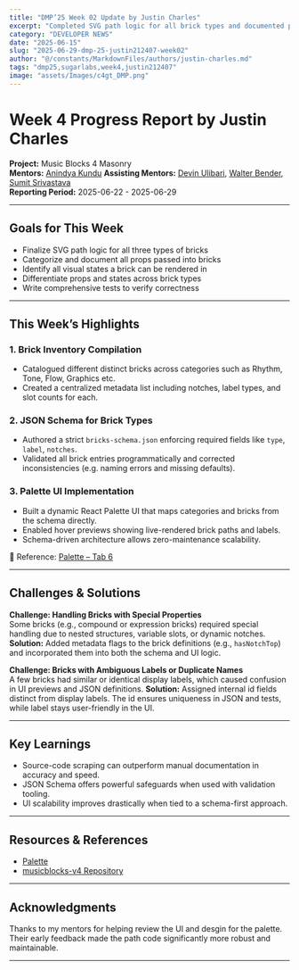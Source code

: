 ```yaml
---
title: "DMP’25 Week 02 Update by Justin Charles"
excerpt: "Completed SVG path logic for all brick types and documented props and rendering states"
category: "DEVELOPER NEWS"
date: "2025-06-15"
slug: "2025-06-29-dmp-25-justin212407-week02"
author: "@/constants/MarkdownFiles/authors/justin-charles.md"
tags: "dmp25,sugarlabs,week4,justin212407"
image: "assets/Images/c4gt_DMP.png"
---
```


<!-- markdownlint-disable -->

# Week 4 Progress Report by Justin Charles

**Project:** Music Blocks 4 Masonry  
**Mentors:** [Anindya Kundu](https://github.com/meganindya/) 
**Assisting Mentors:** [Devin Ulibari](https://github.com/pikurasa/), [Walter Bender](https://github.com/walterbender), [Sumit Srivastava](https://github.com/sum2it)   
**Reporting Period:** 2025-06-22 - 2025-06-29  

---


## Goals for This Week

- Finalize SVG path logic for all three types of bricks  
- Categorize and document all props passed into bricks  
- Identify all visual states a brick can be rendered in  
- Differentiate props and states across brick types  
- Write comprehensive tests to verify correctness

---

## This Week’s Highlights

### 1. Brick Inventory Compilation

- Catalogued different distinct bricks across categories such as Rhythm, Tone, Flow, Graphics etc.  
- Created a centralized metadata list including notches, label types, and slot counts for each.

### 2. JSON Schema for Brick Types

- Authored a strict `bricks-schema.json` enforcing required fields like `type`, `label`, `notches`.  
- Validated all brick entries programmatically and corrected inconsistencies (e.g. naming errors and missing defaults).

### 3. Palette UI Implementation

- Built a dynamic React Palette UI that maps categories and bricks from the schema directly.  
- Enabled hover previews showing live-rendered brick paths and labels.  
- Schema-driven architecture allows zero-maintenance scalability.

📄 Reference: [Palette – Tab 6](https://docs.google.com/document/d/1C0t4iSze2eDEv6lWbloK3MnvJgAa6HvmXmk2sQ0lCZs/edit?tab=t.2dd4jqek61qh#heading=h.nicqc6ugqkyy)

---

## Challenges & Solutions

**Challenge: Handling Bricks with Special Properties**  
Some bricks (e.g., compound or expression bricks) required special handling due to nested structures, variable slots, or dynamic notches.  
**Solution:** Added metadata flags to the brick definitions (e.g., `hasNotchTop`) and incorporated them into both the schema and UI logic.


**Challenge: Bricks with Ambiguous Labels or Duplicate Names**  
A few bricks had similar or identical display labels, which caused confusion in UI previews and JSON definitions. 
**Solution:** Assigned internal id fields distinct from display labels. The id ensures uniqueness in JSON and tests, while label stays user-friendly in the UI.

---

## Key Learnings

- Source-code scraping can outperform manual documentation in accuracy and speed.  
- JSON Schema offers powerful safeguards when used with validation tooling.  
- UI scalability improves drastically when tied to a schema-first approach.  

---

## Resources & References

- [Palette](https://docs.google.com/document/d/1C0t4iSze2eDEv6lWbloK3MnvJgAa6HvmXmk2sQ0lCZs/edit?tab=t.2dd4jqek61qh#heading=h.nicqc6ugqkyy)  
- [musicblocks-v4 Repository](https://github.com/sugarlabs/musicblocks-v4)  

---

## Acknowledgments

Thanks to my mentors for helping review the UI and desgin for the palette. Their early feedback made the path code significantly more robust and maintainable.

---
